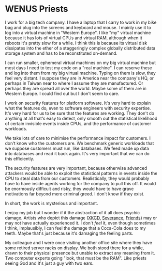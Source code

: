 # WENUS Priests

I work for a big tech company. I have a laptop that I carry to work in my bike
bag and plug into the screens and keyboard and mouse. I mainly use it to log
into a virtual machine in "Western Europe". I like "my" virtual machine because
it has lots of virtual CPUs and virtual RAM, although when it reboots it's
pretty slow for a while. I think this is because its virtual disk dissipates
into the ether of a staggeringly complex globally distributed data storage
system and has to be reconstituted on-demand.

I can run smaller, ephemeral virtual machines on my big virtual machine but most
days I need to test my code on a "real machine". I can reserve these and log
into them from my big virtual machine. Typing on them is slow, they feel very
distant. I suppose they are in America near the company's HQ, or perhaps in
Taiwan near to where I assume they are manufactured. Or perhaps they are spread
all over the world. Maybe some of them are in Western Europe. I could find out
but I don't seem to care.

I work on security features for platform software. It's very hard to explain
what the features do, even to software engineers with security expertise. It's
very hard for us to be sure that the features are working. They don't do
anything at all that's easy to detect, only smooth out the statistical
likelihood of certain invisible events inside CPUs, and the performance of
customer workloads.

We take lots of care to minimise the performance impact for customers. I don't
know who the customers are. We benchmark generic workloads that we suppose
customers must run, like databases. We feed made up data into databases and read
it back again. It's very important that we can do this efficiently.

The security features are very important, because otherwise advanced attackers
would be able to exploit the statistical patterns in events inside the CPU to
steal data from our customers. Realistically, they would probably have to have
inside agents working for the company to pull this off. It would be enormously
difficult and risky, they would have to have grave motivations far beyond mere
criminal greed. I don't know if they exist.

In short, the work is mysterious and important.

I enjoy my job but I wonder if it the abstraction of it all does psychic damage.
Artists who depict this damage ([XKCD](https://xkcd.com/722/),
[Severance](https://www.youtube.com/watch?v=Gnffe374Upw),
[Friends](https://www.youtube.com/watch?v=k-0HdQPPmW8)) may or may not have
actually experienced it. I don't _feel_ it, even though sometimes I think,
implausibly, I can feel the damage that a Coca-Cola does to my teeth. Maybe
that's just because it's damaging the feeling parts.

My colleague and I were once visiting another office site where they have some
retired server racks on display. We both stood there for a while, drawn to their
physical presence but unable to extract any meaning from it. Two computer
experts going "look, that must be the RAM". Like priests seeing God and it's
just a guy with two ears.